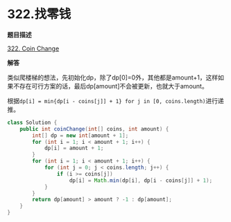 # 322.找零钱

**题目描述**

[322. Coin Change](https://leetcode.com/problems/coin-change/)

**解答**

类似爬楼梯的想法，先初始化dp，除了dp[0]=0外，其他都是amount+1，这样如果不存在可行方案的话，最后dp[amount]不会被更新，也就大于amount。

根据`dp[i] = min{dp[i - coins[j]] + 1} for j in [0, coins.length)`进行递推。

```java
class Solution {
    public int coinChange(int[] coins, int amount) {
        int[] dp = new int[amount + 1];
        for (int i = 1; i < amount + 1; i++) {
            dp[i] = amount + 1;
        }
        for (int i = 1; i < amount + 1; i++) {
            for (int j = 0; j < coins.length; j++) {
                if (i >= coins[j])
                    dp[i] = Math.min(dp[i], dp[i - coins[j]] + 1);
            }
        }
        return dp[amount] > amount ? -1 : dp[amount];
    }
}
```